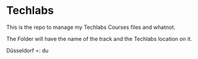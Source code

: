 # Techlabs

This is the repo to manage my Techlabs Courses files and whatnot.

The Folder will have the name of the track and the Techlabs location on it.

Düsseldorf =: du

